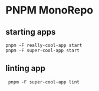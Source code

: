 # PNPM MonoRepo

## starting apps

```
pnpm -F really-cool-app start
pnpm -F super-cool-app start
```

## linting app

```
 pnpm -F super-cool-app lint
 ```